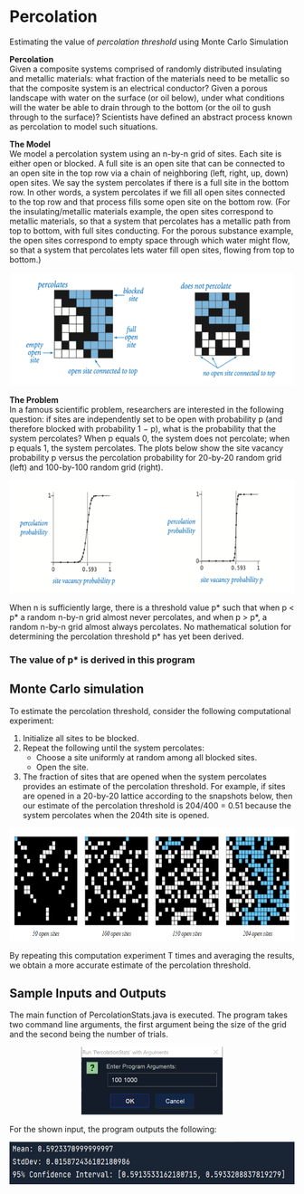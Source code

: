 # Percolation
Estimating the value of _percolation threshold_ using Monte Carlo Simulation

__Percolation__ <br>
Given a composite systems comprised of randomly distributed insulating and metallic materials: what fraction of the materials need to be metallic so that the composite system is an electrical conductor? Given a porous landscape with water on the surface (or oil below), under what conditions will the water be able to drain through to the bottom (or the oil to gush through to the surface)? Scientists have defined an abstract process known as percolation to model such situations.

__The Model__ <br>
We model a percolation system using an n-by-n grid of sites. Each site is either open or blocked. A full site is an open site that can be connected to an open site in the top row via a chain of neighboring (left, right, up, down) open sites. We say the system percolates if there is a full site in the bottom row. In other words, a system percolates if we fill all open sites connected to the top row and that process fills some open site on the bottom row. (For the insulating/metallic materials example, the open sites correspond to metallic materials, so that a system that percolates has a metallic path from top to bottom, with full sites conducting. For the porous substance example, the open sites correspond to empty space through which water might flow, so that a system that percolates lets water fill open sites, flowing from top to bottom.)

<p align="center">
<img src="https://github.com/haseefathi/Algorithms-in-Java/blob/main/Percolation/images/percolation-img1.png"  width="500" height="200" />
  </p>

__The Problem__<br>
In a famous scientific problem, researchers are interested in the following question: if sites are independently set to be open with probability p (and therefore blocked with probability 1 − p), what is the probability that the system percolates? When p equals 0, the system does not percolate; when p equals 1, the system percolates. The plots below show the site vacancy probability p versus the percolation probability for 20-by-20 random grid (left) and 100-by-100 random grid (right).

<p align="center">
<img src="https://github.com/haseefathi/Algorithms-in-Java/blob/main/Percolation/images/percolation-img2.png"  width="600" height="200" />
  </p>
  
When n is sufficiently large, there is a threshold value p* such that when p < p* a random n-by-n grid almost never percolates, and when p > p*, a random n-by-n grid almost always percolates. No mathematical solution for determining the percolation threshold p* has yet been derived. <br>
### The value of p* is derived in this program

## Monte Carlo simulation
To estimate the percolation threshold, consider the following computational experiment:

1. Initialize all sites to be blocked.
2. Repeat the following until the system percolates: <br>
      * Choose a site uniformly at random among all blocked sites. <br>
      * Open the site.
3. The fraction of sites that are opened when the system percolates provides an estimate of the percolation threshold.
For example, if sites are opened in a 20-by-20 lattice according to the snapshots below, then our estimate of the percolation threshold is 204/400 = 0.51 because the system percolates when the 204th site is opened.

<p align="center">
<img src="https://github.com/haseefathi/Algorithms-in-Java/blob/main/Percolation/images/percolation-img3.png"  width="700" height="200" />
  </p>
  
 By repeating this computation experiment T times and averaging the results, we obtain a more accurate estimate of the percolation threshold.  

## Sample Inputs and Outputs
The main function of PercolationStats.java is executed. The program takes two command line arguments, the first argument being the size of the grid and the second being the number of trials. 
<p align="center">
<img src="https://github.com/haseefathi/Algorithms-in-Java/blob/main/Percolation/images/percolation-img4.png"  width="250" height="120" />
  </p>
For the shown input, the program outputs the following: <br>
<p align="center">
<img src="https://github.com/haseefathi/Algorithms-in-Java/blob/main/Percolation/images/percolation-img5.png"  width="600" height="75" />
  </p>
